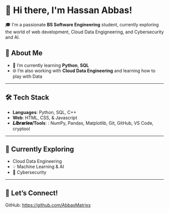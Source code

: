 # 👋 Hi there, I'm Hassan Abbas!

🎓 I'm a passionate **BS Software Engineering** student, currently exploring the world of web development, Cloud Data Engigneering, and Cybersecurity and AI.

## 🚀 About Me

- 🌱 I’m currently learning **Python**, **SQL**
- 🌐 I’m also working with **Cloud Data Engineering** and learning how to play with Data

---

## 🛠️ Tech Stack

- **Languages**: Python, SQL, C++
- **Web**: HTML, CSS, & Javascript
- **𝑳𝒊𝒃𝒓𝒂𝒓𝒊𝒆𝒔/Tools**: : NumPy, Pandas, Matplotlib, Git, GitHub, VS Code, cryptool

---

## 🧠 Currently Exploring

- Cloud Data Engineering
- 💡 Machine Learning & AI
- 🔐 Cybersecurity
 
---

## 🤝 Let’s Connect!
GitHub: https://github.com/AbbasMatrixs
